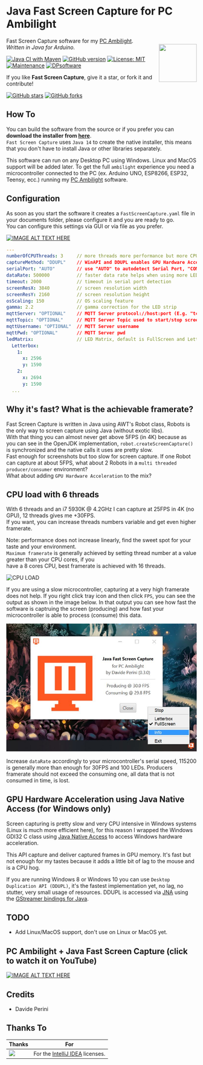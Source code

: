 # Java Fast Screen Capture for PC Ambilight
Fast Screen Capture software for my [PC Ambilight](https://github.com/sblantipodi/pc_ambilight).  
_Written in Java for Arduino._
<img align="right" width="100" height="100" src="https://github.com/sblantipodi/JavaFastScreenCapture/blob/master/data/img/java_fast_screen_capture_logo.png">


[![Java CI with Maven](https://github.com/sblantipodi/JavaFastScreenCapture/workflows/Java%20CI%20with%20Maven/badge.svg)](https://github.com/sblantipodi/JavaFastScreenCapture/actions)
[![GitHub version](https://img.shields.io/github/v/release/sblantipodi/JavaFastScreenCapture.svg)](https://github.com/sblantipodi/JavaFastScreenCapture/releases)
[![License: MIT](https://img.shields.io/badge/License-MIT-yellow.svg)](https://opensource.org/licenses/MIT)
[![Maintenance](https://img.shields.io/badge/Maintained%3F-yes-green.svg)](https://GitHub.com/sblantipodi/JavaFastScreenCapture/graphs/commit-activity)
[![DPsoftware](https://img.shields.io/static/v1?label=DP&message=Software&color=orange)](https://www.dpsoftware.org)


If you like **Fast Screen Capture**, give it a star, or fork it and contribute!

[![GitHub stars](https://img.shields.io/github/stars/sblantipodi/JavaFastScreenCapture.svg?style=social&label=Star)](https://github.com/sblantipodi/JavaFastScreenCapture/stargazers)
[![GitHub forks](https://img.shields.io/github/forks/sblantipodi/JavaFastScreenCapture.svg?style=social&label=Fork)](https://github.com/sblantipodi/JavaFastScreenCapture/network)

## How To
You can build the software from the source or if you prefer you can **download the installer from [here](https://github.com/sblantipodi/JavaFastScreenCapture/releases)**.  
`Fast Screen Capture` uses `Java 14` to create the native installer, this means that you don't have to install Java or other libraries separately.
  
This software can run on any Desktop PC using Windows. Linux and MacOS support will be added later. 
To get the full `ambilight` experience you need a microcontroller connected to the PC (ex. Arduino UNO, ESP8266, ESP32, Teensy, ecc.) running my [PC Ambilight](https://github.com/sblantipodi/pc_ambilight) software.
  
## Configuration
As soon as you start the software it creates a `FastScreenCapture.yaml` file in your documents folder, please configure it and you are ready to go.  
You can configure this settings via GUI or via file as you prefer.

[![IMAGE ALT TEXT HERE](https://github.com/sblantipodi/pc_ambilight/blob/master/data/img/pc_ambilight.png)](https://www.youtube.com/watch?v=68pnR5HMCTU)

```yaml
---
numberOfCPUThreads: 3     // more threads more performance but more CPU usage
captureMethod: "DDUPL"    // WinAPI and DDUPL enables GPU Hardware Acceleration, CPU uses CPU brute force only
serialPort: "AUTO"        // use "AUTO" to autodetect Serial Port, "COM7" for COM7 
dataRate: 500000          // faster data rate helps when using more LEDs or higher framerate
timeout: 2000             // timeout in serial port detection
screenResX: 3840          // screen resolution width
screenResY: 2160          // screen resolution height
osScaling: 150            // OS scaling feature
gamma: 2.2                // gamma correction for the LED strip
mqttServer: "OPTIONAL"    // MQTT Server protocol://host:port (E.g. "tcp://192.168.1.3:1883")
mqttTopic: "OPTIONAL"     // MQTT Server Topic used to start/stop screen capture on the microcontroller
mqttUsername: "OPTIONAL"  // MQTT Server username
mqttPwd: "OPTIONAL"       // MQTT Server pwd
ledMatrix:                // LED Matrix, default is FullScreen and Letterbox but you need configure it based on how much led you are using, the leds position behind your monitor and your screen resolution.
  Letterbox:
    1:
      x: 2596
      y: 1590
    2:
      x: 2694
      y: 1590
  ...
```

## Why it's fast? What is the achievable framerate?
Fast Screen Capture is written in Java using AWT's Robot class, Robots is the only way to screen capture using Java (without exotic libs).  
With that thing you can almost never get above 5FPS (in 4K) because as you can see in the OpenJDK implementation, `robot.createScreenCapture()` is synchronized and the native calls it uses are pretty slow.  
Fast enough for screenshots but too slow for screen capture. If one Robot can capture at about 5FPS, what about 2 Robots in a `multi threaded producer/consumer` environment?  
What about adding `GPU Hardware Acceleration` to the mix?

## CPU load with 6 threads
With 6 threads and an i7 5930K @ 4.2GHz I can capture at 25FPS in 4K (no GPU), 12 threads gives me +30FPS.   
If you want, you can increase threads numbers variable and get even higher framerate.  

Note: performance does not increase linearly, find the sweet spot for your taste and your environment.  
`Maximum framerate` is generally achieved by setting thread number at a value greater than your CPU cores, if you  
have a 8 cores CPU, best framerate is achieved with 16 threads.  
  
![CPU LOAD](https://github.com/sblantipodi/JavaFastScreenCapture/blob/master/data/img/smashing_threads.jpg)

If you are using a slow microcontroller, capturing at a very high framerate does not help. If you right click tray icon and then click `FPS`,
you can see the output as shown in the image below. In that output you can see how fast the software is captruing the screen (producing)
and how fast your microcontroller is able to process (consume) this data.  

<p align="center">
  <img width="700" src="https://raw.githubusercontent.com/sblantipodi/JavaFastScreenCapture/master/data/img/framerate_counter_javafx_menu.jpg">
</p>

Increase `dataRate` accordingly to your microcontroller's serial speed, 115200 is generally more than enough for 30FPS and 100 LEDs. Producers framerate should not exceed the consuming one, all data that is not consumed in time, is lost.

## GPU Hardware Acceleration using Java Native Access (for Windows only) 
Screen capturing is pretty slow and very CPU intensive in Windows systems (Linux is much more efficient here),
for this reason I wrapped the Windows GDI32 C class using [Java Native Access](https://github.com/java-native-access/jna) to access Windows hardware acceleration.  

This API capture and deliver captured frames in GPU memory. It's fast but not enough for my tastes because it adds 
a little bit of lag to the mouse and is a CPU hog.  

If you are running Windows 8 or Windows 10 you can use `Desktop Duplication API (DDUPL)`, it's the fastest implementation yet, no lag, 
no stutter, very small usage of resources. DDUPL is accessed via [JNA](https://github.com/java-native-access/jna) using the [GStreamer bindings for Java](https://gstreamer.freedesktop.org/bindings/java.html).  

## TODO
- Add Linux/MacOS support, don't use on Linux or MacOS yet. 

## PC Ambilight + Java Fast Screen Capture (click to watch it on YouTube)
[![IMAGE ALT TEXT HERE](https://github.com/sblantipodi/pc_ambilight/blob/master/data/img/pc_ambilight.png)](https://www.youtube.com/watch?v=68pnR5HMCTU)

## Credits
- Davide Perini

## Thanks To 
|  Thanks              |  For                           |
|----------------------|--------------------------------|
|<a href="https://www.jetbrains.com/"><img width="200" src="https://raw.githubusercontent.com/sblantipodi/arduino_bootstrapper/master/data/img/jetbrains.png"></a>| For the <a href="https://www.jetbrains.com/idea">IntelliJ IDEA</a> licenses.|
